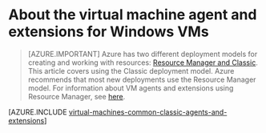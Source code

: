 <properties
    pageTitle="Window VM agent and extensions in Azure | Azure"
    description="Gives an overview of the agent and extensions, and how to install the agent, using the classic deployment model on Windows VMs."
    services="virtual-machines-windows"
    documentationcenter=""
    author="squillace"
    manager="timlt"
    editor=""
    tags="azure-service-management" />
<tags
    ms.assetid="820cdad0-6767-4d9e-9749-6169e76505ad"
    ms.service="virtual-machines-windows"
    ms.devlang="na"
    ms.topic="article"
    ms.tgt_pltfrm="vm-windows"
    ms.workload="infrastructure-services"
    ms.date="02/27/2017"
    wacn.date=""
    ms.author="rasquill"
    ms.custom="H1Hack27Feb2017" />

# About the virtual machine agent and extensions for Windows VMs

> [AZURE.IMPORTANT]
> Azure has two different deployment models for creating and working with resources: [Resource Manager and Classic](/documentation/articles/resource-manager-deployment-model/). This article covers using the Classic deployment model. Azure recommends that most new deployments use the Resource Manager model. For information about VM agents and extensions using Resource Manager, see [here](/documentation/articles/virtual-machines-windows-extensions-features/).

[AZURE.INCLUDE [virtual-machines-common-classic-agents-and-extensions](../../includes/virtual-machines-common-classic-agents-and-extensions.md)]